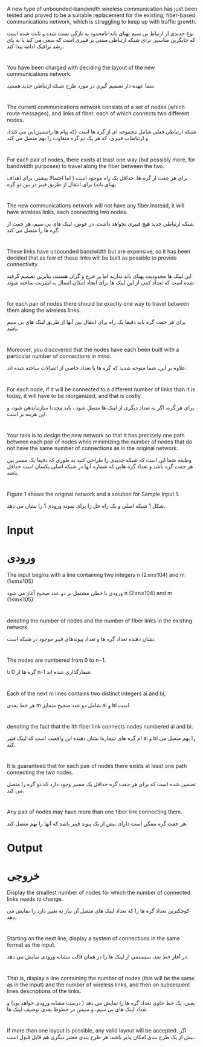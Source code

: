 A new type of unbounded-bandwidth wireless communication has just been tested and proved to be a suitable replacement for the existing, fiber-based communications network, which is struggling to keep up with traffic growth.

نوع جدیدی از ارتباط بی سیم پهنای باند-نامحدود به تازگی تست شده و ثابت شده است که جایگزین مناسبی برای شبکه ارتباطی مبتنی بر فیبری است که سعی می کند پا به پای رشد ترافیک ادامه پیدا کند.
#
You have been charged with deciding the layout of the new communications network.

شما عهده دار تصمیم گیری در مورد طرح شبکه ارتباطی جدید هستید
#
The current communications network consists of a set of nodes (which route messages), and links of fiber, each of which connects two different nodes.

شبکه ارتباطی فعلی شامل مجموعه ای از گره ها است (که پیام ها رامسیریابی می کند)، و ارتباطات فیبری، که هر یک دو گره متفاوت را بهم متصل می کند
#
For each pair of nodes, there exists at least one way (but possibly more, for bandwidth purposes) to travel along the fiber between the two.

برای هر جفت از گره ها، حداقل یک راه موجود است ( اما احتمالا بیشتر، برای اهداف پهنای باند) برای انتقال از طریق فیبر در بین دو گره
#









The new communications network will not have any fiber.Instead, it will have wireless links, each connecting two nodes.

شبکه ارتباطی جدید هیچ فیبری نخواهد داشت. در عوض، لینک های بی سیم، هر جفت از گره ها را متصل می کند.
#
These links have unbounded bandwidth but are expensive, so it has been decided that as few of these links will be built as possible to provide connectivity.

این لینک ها محدودیت پهنای باند ندارند اما پر خرج و گران هستند، بنابرین تصمیم گرفته شده است که تعداد کمی از این لینک ها برای ایجاد امکان اتصال به اینترنت ساخته شوند.
#
for each pair of nodes there should be exactly one way to travel between them along the wireless links.

برای هر جفت گره باید دقیقا یک راه برای انتقال بین آنها از طریق لینک های بی سیم باشد.
#
Moreover, you discovered that the nodes have each been built with a particular number of connections in mind.

علاوه بر این، شما متوجه شدید که گره ها با تعداد خاصی از اتصالات ساخته شده اند.
#
For each node, if it will be connected to a different number of links than it is today, it will have to be reorganized, and that is costly.

برای هر گره، اگر به تعداد دیگری از لینک ها متصل شود ، باید مجددا سازماندهی شود، و این هزینه بر است.
#
Your task is to design the new network so that it has precisely one path between each pair of nodes while minimizing the number of nodes that do not have the same number of connections as in the original network. 

وظیفه شما این است که شبکه جدیدی را طراحی کنید به طوری که دقیقا یک مسیر بین هر جفت گره باشد و تعداد گره هایی که شماره آنها در شبکه اصلی یکسان است حداقل باشد.
#
Figure 1 shows the original network and a solution for Sample Input 1.

شکل 1 شبکه اصلی و یک راه حل را برای نمونه ورودی 1 را نشان می دهد.

# Input

# ورودی

The input begins with a line containing two integers n (2≤n≤104) and m (1≤m≤105)

ورودی با خطی مشتمل بر دو عدد صحیح آغاز می شود n (2≤n≤104) and m (1≤m≤105)
#
 denoting the number of nodes and the number of fiber links in the existing network.

نشان دهنده تعداد گره ها و تعداد پیوندهای فیبر موجود در شبکه  است.
#
The nodes are numbered from 0 to n−1. 

گره ها ار 0 تا n-1 شمارگذاری شده اند.
#
Each of the next m lines contains two distinct integers ai and bi,

هر خط بعدی m شامل دو عدد صحیح متمایز ai و bi است
#
denoting the fact that the ith fiber link connects nodes numbered ai and bi.

نشان دهنده این واقعیت است که لینک فیبر iام گره های شماره ai و bi را بهم متصل می کند.
#
It is guaranteed that for each pair of nodes there exists at least one path connecting the two nodes. 

تضمین شده است که برای هر جفت گره حداقل یک مسیر وجود دارد که دو گره را متصل می کند.
#
Any pair of nodes may have more than one fiber link connecting them.

هر جفت گره ممکن است دارای بیش از یک پیوند فیبر باشد که آنها را بهم متصل کند.
# Output
# خروجی

Display the smallest number of nodes for which the number of connected links needs to change.

کوچکترین تعداد گره ها را که تعداد لینک های متصل آن نیاز به تغییر دارد را نمایش می دهد.
#
Starting on the next line, display a system of connections in the same format as the input.

در آغاز خط بعد، سیستمی از لینک ها را در همان قالب مشابه ورودی نمایش می دهد.

#
That is, display a line containing the number of nodes (this will be the same as in the input)  and the number of wireless links,  and then on subsequent lines descriptions of the links.

یعنی، یک خط حاوی تعداد گره ها را نمایش می دهد ( درست مشابه ورودی خواهد بود) و تعداد لینک های بی سیم، و سپس در خطوط بعدی توصیف لینک ها.
#
 If more than one layout is possible, any valid layout will be accepted.
اگر بیش از یک طرح بندی امکان پذیر باشد، هر طرح بندی معتبر دیگری هم قابل قبول است.
